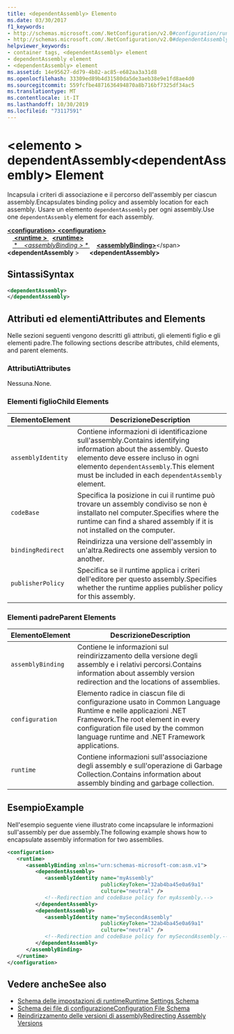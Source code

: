 ```yaml
---
title: <dependentAssembly> Elemento
ms.date: 03/30/2017
f1_keywords:
- http://schemas.microsoft.com/.NetConfiguration/v2.0#configuration/runtime/assemblyBinding/dependentAssembly
- http://schemas.microsoft.com/.NetConfiguration/v2.0#dependentAssembly
helpviewer_keywords:
- container tags, <dependentAssembly> element
- dependentAssembly element
- <dependentAssembly> element
ms.assetid: 14e95627-dd79-4b82-ac85-e682aa3a31d8
ms.openlocfilehash: 33309ed89b4d31580da5de3aeb38e9e1fd8ae4d0
ms.sourcegitcommit: 559fcfbe4871636494870a8b716bf7325df34ac5
ms.translationtype: MT
ms.contentlocale: it-IT
ms.lasthandoff: 10/30/2019
ms.locfileid: "73117591"
---
```

# <a name="dependentassembly-element"></a><span data-ttu-id="7c147-102">\<elemento > dependentAssembly</span><span class="sxs-lookup"><span data-stu-id="7c147-102">\<dependentAssembly> Element</span></span>
<span data-ttu-id="7c147-103">Incapsula i criteri di associazione e il percorso dell'assembly per ciascun assembly.</span><span class="sxs-lookup"><span data-stu-id="7c147-103">Encapsulates binding policy and assembly location for each assembly.</span></span> <span data-ttu-id="7c147-104">Usare un elemento `dependentAssembly` per ogni assembly.</span><span class="sxs-lookup"><span data-stu-id="7c147-104">Use one `dependentAssembly` element for each assembly.</span></span>  
  
<span data-ttu-id="7c147-105">[ **\<configuration>** ](../configuration-element.md)</span><span class="sxs-lookup"><span data-stu-id="7c147-105">[**\<configuration>**](../configuration-element.md)</span></span>\
<span data-ttu-id="7c147-106">&nbsp; &nbsp;[ **\<runtime >** ](runtime-element.md) </span><span class="sxs-lookup"><span data-stu-id="7c147-106">&nbsp;&nbsp;[**\<runtime>**](runtime-element.md)</span></span>\
<span data-ttu-id="7c147-107">&nbsp; &nbsp;[ \**&nbsp; &nbsp; \<assemblyBinding > \** ](assemblybinding-element-for-runtime.md)</span><span class="sxs-lookup"><span data-stu-id="7c147-107">&nbsp;&nbsp;&nbsp;&nbsp;[**\<assemblyBinding>**](assemblybinding-element-for-runtime.md)\</span></span>
<span data-ttu-id="7c147-108">&nbsp;&nbsp;&nbsp;&nbsp;&nbsp;&nbsp; **\<dependentAssembly** ></span><span class="sxs-lookup"><span data-stu-id="7c147-108">&nbsp;&nbsp;&nbsp;&nbsp;&nbsp;&nbsp;**\<dependentAssembly>**</span></span>  
  
## <a name="syntax"></a><span data-ttu-id="7c147-109">Sintassi</span><span class="sxs-lookup"><span data-stu-id="7c147-109">Syntax</span></span>  
  
```xml  
<dependentAssembly>   
</dependentAssembly>  
```  
  
## <a name="attributes-and-elements"></a><span data-ttu-id="7c147-110">Attributi ed elementi</span><span class="sxs-lookup"><span data-stu-id="7c147-110">Attributes and Elements</span></span>  
 <span data-ttu-id="7c147-111">Nelle sezioni seguenti vengono descritti gli attributi, gli elementi figlio e gli elementi padre.</span><span class="sxs-lookup"><span data-stu-id="7c147-111">The following sections describe attributes, child elements, and parent elements.</span></span>  
  
### <a name="attributes"></a><span data-ttu-id="7c147-112">Attributi</span><span class="sxs-lookup"><span data-stu-id="7c147-112">Attributes</span></span>  
 <span data-ttu-id="7c147-113">Nessuna.</span><span class="sxs-lookup"><span data-stu-id="7c147-113">None.</span></span>  
  
### <a name="child-elements"></a><span data-ttu-id="7c147-114">Elementi figlio</span><span class="sxs-lookup"><span data-stu-id="7c147-114">Child Elements</span></span>  
  
|<span data-ttu-id="7c147-115">Elemento</span><span class="sxs-lookup"><span data-stu-id="7c147-115">Element</span></span>|<span data-ttu-id="7c147-116">Descrizione</span><span class="sxs-lookup"><span data-stu-id="7c147-116">Description</span></span>|  
|-------------|-----------------|  
|`assemblyIdentity`|<span data-ttu-id="7c147-117">Contiene informazioni di identificazione sull'assembly.</span><span class="sxs-lookup"><span data-stu-id="7c147-117">Contains identifying information about the assembly.</span></span> <span data-ttu-id="7c147-118">Questo elemento deve essere incluso in ogni elemento `dependentAssembly`.</span><span class="sxs-lookup"><span data-stu-id="7c147-118">This element must be included in each `dependentAssembly` element.</span></span>|  
|`codeBase`|<span data-ttu-id="7c147-119">Specifica la posizione in cui il runtime può trovare un assembly condiviso se non è installato nel computer.</span><span class="sxs-lookup"><span data-stu-id="7c147-119">Specifies where the runtime can find a shared assembly if it is not installed on the computer.</span></span>|  
|`bindingRedirect`|<span data-ttu-id="7c147-120">Reindirizza una versione dell'assembly in un'altra.</span><span class="sxs-lookup"><span data-stu-id="7c147-120">Redirects one assembly version to another.</span></span>|  
|`publisherPolicy`|<span data-ttu-id="7c147-121">Specifica se il runtime applica i criteri dell'editore per questo assembly.</span><span class="sxs-lookup"><span data-stu-id="7c147-121">Specifies whether the runtime applies publisher policy for this assembly.</span></span>|  
  
### <a name="parent-elements"></a><span data-ttu-id="7c147-122">Elementi padre</span><span class="sxs-lookup"><span data-stu-id="7c147-122">Parent Elements</span></span>  
  
|<span data-ttu-id="7c147-123">Elemento</span><span class="sxs-lookup"><span data-stu-id="7c147-123">Element</span></span>|<span data-ttu-id="7c147-124">Descrizione</span><span class="sxs-lookup"><span data-stu-id="7c147-124">Description</span></span>|  
|-------------|-----------------|  
|`assemblyBinding`|<span data-ttu-id="7c147-125">Contiene le informazioni sul reindirizzamento della versione degli assembly e i relativi percorsi.</span><span class="sxs-lookup"><span data-stu-id="7c147-125">Contains information about assembly version redirection and the locations of assemblies.</span></span>|  
|`configuration`|<span data-ttu-id="7c147-126">Elemento radice in ciascun file di configurazione usato in Common Language Runtime e nelle applicazioni .NET Framework.</span><span class="sxs-lookup"><span data-stu-id="7c147-126">The root element in every configuration file used by the common language runtime and .NET Framework applications.</span></span>|  
|`runtime`|<span data-ttu-id="7c147-127">Contiene informazioni sull'associazione degli assembly e sull'operazione di Garbage Collection.</span><span class="sxs-lookup"><span data-stu-id="7c147-127">Contains information about assembly binding and garbage collection.</span></span>|  
  
## <a name="example"></a><span data-ttu-id="7c147-128">Esempio</span><span class="sxs-lookup"><span data-stu-id="7c147-128">Example</span></span>  
 <span data-ttu-id="7c147-129">Nell'esempio seguente viene illustrato come incapsulare le informazioni sull'assembly per due assembly.</span><span class="sxs-lookup"><span data-stu-id="7c147-129">The following example shows how to encapsulate assembly information for two assemblies.</span></span>  
  
```xml  
<configuration>  
   <runtime>  
      <assemblyBinding xmlns="urn:schemas-microsoft-com:asm.v1">  
         <dependentAssembly>  
            <assemblyIdentity name="myAssembly"  
                              publicKeyToken="32ab4ba45e0a69a1"  
                              culture="neutral" />  
            <!--Redirection and codeBase policy for myAssembly.-->  
         </dependentAssembly>  
         <dependentAssembly>  
            <assemblyIdentity name="mySecondAssembly"  
                              publicKeyToken="32ab4ba45e0a69a1"  
                              culture="neutral" />  
            <!--Redirection and codeBase policy for mySecondAssembly.-->  
         </dependentAssembly>  
      </assemblyBinding>  
   </runtime>  
</configuration>  
```  
  
## <a name="see-also"></a><span data-ttu-id="7c147-130">Vedere anche</span><span class="sxs-lookup"><span data-stu-id="7c147-130">See also</span></span>

- [<span data-ttu-id="7c147-131">Schema delle impostazioni di runtime</span><span class="sxs-lookup"><span data-stu-id="7c147-131">Runtime Settings Schema</span></span>](index.md)
- [<span data-ttu-id="7c147-132">Schema dei file di configurazione</span><span class="sxs-lookup"><span data-stu-id="7c147-132">Configuration File Schema</span></span>](../index.md)
- [<span data-ttu-id="7c147-133">Reindirizzamento delle versioni di assembly</span><span class="sxs-lookup"><span data-stu-id="7c147-133">Redirecting Assembly Versions</span></span>](../../redirect-assembly-versions.md)
